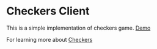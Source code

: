# Checkers Client
This is a simple implementation of checkers game. 
[Demo](https://checkers-sabbir.web.app)

For learning more about [Checkers](https://en.wikipedia.org/wiki/Draughts)
